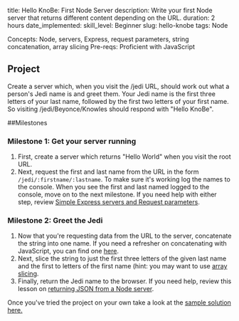 title: Hello KnoBe: First Node Server
description: Write your first Node server that returns different content depending on the URL.
duration: 2 hours
date_implemented: 
skill_level: Beginner
slug: hello-knobe
tags: Node

Concepts: Node, servers, Express, request parameters, string concatenation, array slicing
Pre-reqs: Proficient with JavaScript

## Project

Create a server which, when you visit the /jedi URL, should work out what a person's Jedi name is and greet them. Your Jedi name is the first three letters of your last name, followed by the first two letters of your first name. So visiting /jedi/Beyonce/Knowles should respond with "Hello KnoBe".

##Milestones

### Milestone 1: Get your server running

1. First, create a server which returns "Hello World" when you visit the root URL.
2. Next, request the first and last name from the URL in the form `/jedi/:firstname/:lastname`. To make sure it's working log the names to the console. When you see the first and last named logged to the console, move on to the next milestone. 
If you need help with either step, review [Simple Express servers and Request parameters](https://courses.thinkful.com/node-001v4/assignment/2.1.1). 

### Milestone 2: Greet the Jedi

1. Now that you're requesting data from the URL to the server, concatenate the string into one name. If you need a refresher on concatenating with JavaScript, you can find one [here](https://courses.thinkful.com/node-001v4/assignment/1.1.2).
2. Next, slice the string to just the first three letters of the given last name and the first to letters of the first name (hint: you may want to use [array slicing](https://developer.mozilla.org/en/docs/Web/JavaScript/Reference/Global_Objects/Array/slice). 
3. Finally, return the Jedi name to the browser. If you need help, review this lesson on [returning JSON from a Node server](https://courses.thinkful.com/node-001v4/assignment/2.2.2). 

Once you've tried the project on your own take a look at the [sample solution here.](https://gist.github.com/oampo/41eec381254a01462bdd#file-jedi-js)
